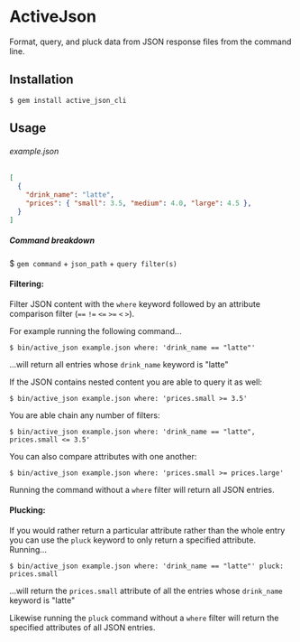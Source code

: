 # ActiveJson

Format, query, and pluck data from JSON response files from the command line.

## Installation

    $ gem install active_json_cli

## Usage

###### example.json


```json
[
  {
    "drink_name": "latte",
    "prices": { "small": 3.5, "medium": 4.0, "large": 4.5 },
  }
]
```

##### Command breakdown
  $ `gem command` + `json_path` + `query filter(s)`

#### Filtering:

Filter JSON content with the `where` keyword followed by an attribute comparison filter (`==` `!=` `<=` `>=` `<` `>`).

For example running the following command...

    $ bin/active_json example.json where: 'drink_name == "latte"'

...will return all entries whose `drink_name` keyword is "latte"

If the JSON contains nested content you are able to query it as well:

    $ bin/active_json example.json where: 'prices.small >= 3.5'

You are able chain any number of filters:

    $ bin/active_json example.json where: 'drink_name == "latte", prices.small <= 3.5'

You can also compare attributes with one another:

    $ bin/active_json example.json where: 'prices.small >= prices.large'

Running the command without a `where` filter will return all JSON entries.

#### Plucking:

If you would rather return a particular attribute rather than the whole entry you can use the `pluck` keyword to only return a specified attribute. Running...

    $ bin/active_json example.json where: 'drink_name == "latte"' pluck: prices.small

...will return the `prices.small` attribute of all the entries whose `drink_name` keyword is "latte"

Likewise running the `pluck` command without a `where` filter will return the specified attributes of all JSON entries.
